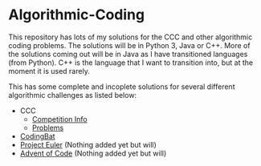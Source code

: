 # Algorithmic-Coding
This repository has lots of my solutions for the CCC and other algorithmic coding problems. The solutions will be in Python 3, Java or C++. More of the solutions coming out will be in Java as I have transitioned languages (from Python). C++ is the language that I want to transition into, but at the moment it is used rarely.

This has some complete and incoplete solutions for several different algorithmic challenges as listed below:
- CCC
  - [Competition Info](http://www.cemc.uwaterloo.ca/contests/computing.html)
  - [Problems](https://dmoj.ca/problems/?category=4)
- [CodingBat](http://codingbat.com)
- [Project Euler](https://projecteuler.net) (Nothing added yet but will)
- [Advent of Code](https://adventofcode.com) (Nothing added yet but will)